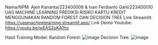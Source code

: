 Nama/NPM: Ajen Kananta/223400008 & Ivan Ferdianto Gani/223400010
UAS MACHINE LEARNING
PREDIKSI RISIKO KARTU KREDIT MENGGUNAKAN RANDOM FOREST DAN DECISION TREE
Link Streamlit: https://uasmachinelearning.streamlit.app/
Link Demo Youtube: https://youtu.be/wEAS2oKA1ho

Hasil Training Model:
Random Forest:
![image](https://github.com/user-attachments/assets/2d8d4409-b80b-4164-8fca-85e6452da292)
Decision Tree:
![image](https://github.com/user-attachments/assets/d44afbe8-fd0b-4d35-b4d6-e9801048d637)
